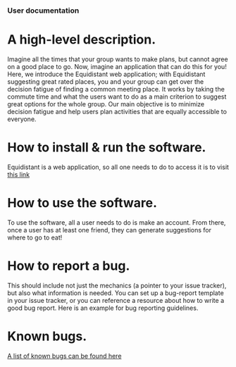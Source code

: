 ### User documentation

# A high-level description.
Imagine all the times that your group wants to make plans, but cannot agree on a good place to go. Now, imagine an application that can do this for you! Here, we introduce the Equidistant web application; with Equidistant suggesting great rated places, you and your group can get over the decision fatigue of finding a common meeting place. It works by taking the commute time and what the users want to do as a main criterion to suggest great options for the whole group. Our main objective is to minimize decision fatigue and help users plan activities that are equally accessible to everyone.

# How to install & run the software.
Equidistant is a web application, so all one needs to do to access it is to visit [this link](www.thisisnotareallink.com)

# How to use the software.
To use the software, all a user needs to do is make an account. From there, once a user has at least one friend, they can generate suggestions for where to go to eat!

# How to report a bug.
This should include not just the mechanics (a pointer to your issue tracker), but also what information is needed. You can set up a bug-report template in your issue tracker, or you can reference a resource about how to write a good bug report. Here is an example for bug reporting guidelines.

# Known bugs.
[A list of known bugs can be found here](https://github.com/pandabear15/equidistant/issues)
